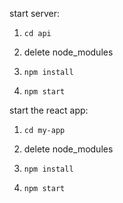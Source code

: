 start server:

1. ```cd api```

2. delete node_modules

3. ```npm install```

4. ```npm start```

start the react app:

1. ```cd my-app```

2. delete node_modules

3. ```npm install```

4. ```npm start```

